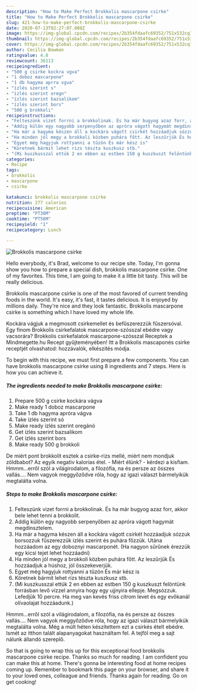 ```yaml
---
description: "How to Make Perfect Brokkolis mascarpone csirke"
title: "How to Make Perfect Brokkolis mascarpone csirke"
slug: 421-how-to-make-perfect-brokkolis-mascarpone-csirke
date: 2020-07-13T02:27:07.008Z
image: https://img-global.cpcdn.com/recipes/2b354fdaafc69352/751x532cq70/brokkolis-mascarpone-csirke-recept-foto.jpg
thumbnail: https://img-global.cpcdn.com/recipes/2b354fdaafc69352/751x532cq70/brokkolis-mascarpone-csirke-recept-foto.jpg
cover: https://img-global.cpcdn.com/recipes/2b354fdaafc69352/751x532cq70/brokkolis-mascarpone-csirke-recept-foto.jpg
author: Cecilia Bowman
ratingvalue: 4.8
reviewcount: 36113
recipeingredient:
- "500 g csirke kockra vgva"
- "1 doboz mascarpone"
- "1 db hagyma aprra vgva"
- "ízlés szerint s"
- "ízlés szerint oregn"
- "ízlés szerint bazsalikom"
- "ízlés szerint bors"
- "500 g brokkoli"
recipeinstructions:
- "Felteszünk vizet forrni a brokkolinak. És ha már bugyog azaz forr, akkor bele lehet tenni a brokkolit."
- "Addig külön egy nagyobb serpenyőben az apróra vágott hagymát megdinsztelem."
- "Ha már a hagyma készen áll a kockára vágott csirkét hozzáadjuk sózzuk borsozzuk fűszerezzük ízlés szerint és puhára főzzük. Utána hozzáadom az egy doboznyi mascarponét. (Ha nagyon sűrűnek érezzük egy kicsi tejet lehet hozzáadni)"
- "Ha minden jól megy a brokkoli közben puhára főtt. Az leszűrjük És hozzáadjuk a húshoz, jól összekeverjük."
- "Egyet még hagyjuk rottyanni a tűzön És már kész is"
- "Köretnek bármit lehet rizs tészta kuszkusz stb."
- "(Mi kuszkusszal ettük 2 en ebben az estben 150 g kuszkuszt felöntünk forrásban levő vízzel annyira hogy egy ujjnyira ellepje. Megsózzuk. Lefedjük 10 percre. Ha meg van kevés friss citrom levet és egy evőkanál olívaolajat hozzáadunk.)"
categories:
- Recipe
tags:
- brokkolis
- mascarpone
- csirke

katakunci: brokkolis mascarpone csirke 
nutrition: 277 calories
recipecuisine: American
preptime: "PT38M"
cooktime: "PT56M"
recipeyield: "1"
recipecategory: Lunch

---
```



![Brokkolis mascarpone csirke](https://img-global.cpcdn.com/recipes/2b354fdaafc69352/751x532cq70/brokkolis-mascarpone-csirke-recept-foto.jpg)

Hello everybody, it's Brad, welcome to our recipe site. Today, I'm gonna show you how to prepare a special dish, brokkolis mascarpone csirke. One of my favorites. This time, I am going to make it a little bit tasty. This will be really delicious.

Brokkolis mascarpone csirke is one of the most favored of current trending foods in the world. It's easy, it's fast, it tastes delicious. It is enjoyed by millions daily. They're nice and they look fantastic. Brokkolis mascarpone csirke is something which I have loved my whole life.

Kockára vágjuk a megmosott csirkemellet és befűszerezzük fűszersóval. Egy finom Brokkolis csirkefalatok mascarpone-szósszal ebédre vagy vacsorára? Brokkolis csirkefalatok mascarpone-szósszal Receptek a Mindmegette.hu Recept gyűjteményében! Itt a Brokkolis mascaponés csirke receptjét olvashatod: hozzávalók, elkészítés módja.


To begin with this recipe, we must first prepare a few components. You can have brokkolis mascarpone csirke using 8 ingredients and 7 steps. Here is how you can achieve it.

<!--inarticleads1-->

##### The ingredients needed to make Brokkolis mascarpone csirke:

1. Prepare 500 g csirke kockára vágva
1. Make ready 1 doboz mascarpone
1. Take 1 db hagyma apróra vágva
1. Take ízlés szerint só
1. Make ready ízlés szerint oregánó
1. Get ízlés szerint bazsalikom
1. Get ízlés szerint bors
1. Make ready 500 g brokkoli


De miért pont brokkolit esztek a csirke-rizs mellé, miért nem mondjuk zöldbabot? Az egyik negativ kalorias étel. - Miért élünk? - kérdezi a kisfiam. Hmmm…erről szól a világirodalom, a filozófia, na és persze az összes vallás…. Nem vagyok meggyőződve róla, hogy az igazi választ bármelyikük megtalálta volna. 

<!--inarticleads2-->

##### Steps to make Brokkolis mascarpone csirke:

1. Felteszünk vizet forrni a brokkolinak. És ha már bugyog azaz forr, akkor bele lehet tenni a brokkolit.
1. Addig külön egy nagyobb serpenyőben az apróra vágott hagymát megdinsztelem.
1. Ha már a hagyma készen áll a kockára vágott csirkét hozzáadjuk sózzuk borsozzuk fűszerezzük ízlés szerint és puhára főzzük. Utána hozzáadom az egy doboznyi mascarponét. (Ha nagyon sűrűnek érezzük egy kicsi tejet lehet hozzáadni)
1. Ha minden jól megy a brokkoli közben puhára főtt. Az leszűrjük És hozzáadjuk a húshoz, jól összekeverjük.
1. Egyet még hagyjuk rottyanni a tűzön És már kész is
1. Köretnek bármit lehet rizs tészta kuszkusz stb.
1. (Mi kuszkusszal ettük 2 en ebben az estben 150 g kuszkuszt felöntünk forrásban levő vízzel annyira hogy egy ujjnyira ellepje. Megsózzuk. Lefedjük 10 percre. Ha meg van kevés friss citrom levet és egy evőkanál olívaolajat hozzáadunk.)


Hmmm…erről szól a világirodalom, a filozófia, na és persze az összes vallás…. Nem vagyok meggyőződve róla, hogy az igazi választ bármelyikük megtalálta volna. Még a múlt héten készítettem ezt a csirkés ételt ebédre. Ismét az itthon talált alapanyagokat használtam fel. A tejföl meg a sajt nálunk állandó szereplő. 

So that is going to wrap this up for this exceptional food brokkolis mascarpone csirke recipe. Thanks so much for reading. I am confident you can make this at home. There's gonna be interesting food at home recipes coming up. Remember to bookmark this page on your browser, and share it to your loved ones, colleague and friends. Thanks again for reading. Go on get cooking!
